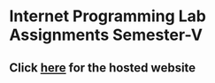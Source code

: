 # Internet Programming Lab Assignments Semester-V

## Click [here](https://yashkarnik.github.io/Internet-Programming-Lab/) for the hosted website
